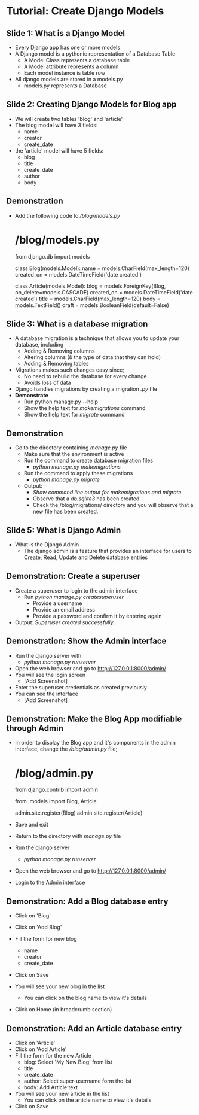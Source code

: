 Tutorial: Create Django Models
===============================

Slide 1: What is a Django Model
--------------------------------------

  - Every Django app has one or more models
  - A Django model is a pythonic representation of a Database Table
    - A Model Class represents a database table
    - A Model attribute represents a column
    - Each model instance is table row
  - All django models are stored in a models.py
    - models.py represents a Database

Slide 2: Creating Django Models for Blog app
-----------------------------------------------

  - We will create two tables 'blog' and 'article'
  - The blog model will have 3 fields:
    - name
    - creator
    - create_date
  - the 'article' model will have 5 fields:
    - blog
    - title
    - create_date
    - author
    - body

Demonstration
----------------

  - Add the following code to */blog/models.py*

    # /blog/models.py
    from django.db import models


    class Blog(models.Model):
        name = models.CharField(max_length=120)
        created_on = models.DateTimeField('date created')


    class Article(models.Model):
        blog = models.ForeignKey(Blog, on_delete=models.CASCADE)
        created_on = models.DateTimeField('date created')
        title = models.CharField(max_length=120)
        body = models.TextField()
        draft = models.BooleanField(default=False)

Slide 3: What is a database migration
---------------------------------------
  - A database migration is a technique that allows you to update your database, including
    - Adding & Removing columns
    - Altering columns (& the type of data that they can hold)
    - Adding & Removing tables
  - Migrations makes such changes easy since;
    - No need to rebuild the database for every change
    - Avoids loss of data
  - Django handles migrations by creating a migration *.py* file
  - **Demonstrate**
      - Run python manage.py --help
      - Show the help text for *makemigrations* command
      - Show the help text for *migrate* command

Demonstration
--------------------

- Go to the directory containing *manage.py* file
  - Make sure that the environment is active
  - Run the command to create database migration files
    - *python manage.py makemigrations*
  - Run the command to apply these migrations
    - *python manage.py migrate*
  - Output:
    - *Show command line output for makemigrations and migrate*
    - Observe that a *db.sqlite3* has been created.
    - Check the /blog/migrations/ directory and you will observe that a new file has been created.

Slide 5: What is Django Admin
-------------------------------------------

  - What is the Django Admin
    - The django admin is a feature that provides an interface for users to Create, Read, Update and Delete database entries

Demonstration: Create a superuser
----------------------------------------------
  - Create a superuser to login to the admin interface
    - Run *python manage.py createsuperuser*
      - Provide a username
      - Provide an email address
      - Provide a password and confirm it by entering again
  - Output: *Superuser created successfully.*


Demonstration: Show the Admin interface
---------------------------------
  - Run the django server with
    - *python manage.py runserver*
  - Open the web browser and go to http://127.0.0.1:8000/admin/
  - You will see the login screen
      - [Add Screenshot]
  - Enter the superuser credentials as created previously
  - You can see the interface
    - [Add Screenshot]
    
Demonstration: Make the Blog App modifiable through Admin
-------------------------------------------
  - In order to display the Blog app and it's components in the admin interface, change the */blog/admin.py* file;

    # /blog/admin.py
    from django.contrib import admin

    from .models import Blog, Article

    admin.site.register(Blog)
    admin.site.register(Article)

  - Save and exit
  - Return to the directory with *manage.py* file
  - Run the django server
    - *python manage.py runserver*
  - Open the web browser and go to http://127.0.0.1:8000/admin/
  - Login to the Admin interface

Demonstration: Add a Blog database entry
-----------------------
  - Click on 'Blog'
  - Click on 'Add Blog'
  - Fill the form for new blog
    - name
    - creator
    - create_date
  - Click on Save
  
  - You will see your new blog in the list
    - You can click on the blog name to view it's details
  - Click on Home (in breadcrumb section)
  
Demonstration: Add an Article database entry
--------------------------------
  - Click on 'Article'
  - Click on 'Add Article'
  - Fill the form for the new Article
    - blog: Select 'My New Blog' from list
    - title
    - create_date
    - author: Select super-username form the list
    - body: Add Article text
  - You will see your new article in the list
    - You can click on the article name to view it's details
  - Click on Save
 

